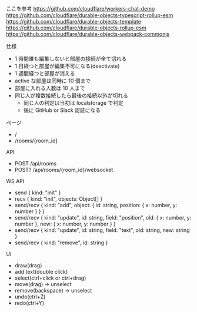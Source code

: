 ここを参考
https://github.com/cloudflare/workers-chat-demo
https://github.com/cloudflare/durable-objects-typescript-rollup-esm
https://github.com/cloudflare/durable-objects-template
https://github.com/cloudflare/durable-objects-rollup-esm
https://github.com/cloudflare/durable-objects-webpack-commonjs

仕様
- 1 時間誰も編集しないと部屋の接続が全て切れる
- 1 日経つと部屋が編集不可になる(deactivate)
- 1 週間経つと部屋が消える
- active な部屋は同時に 10 個まで
- 部屋に入れる人数は 10 人まで
- 同じ人が複数接続したら最後の接続以外が切れる
  - 同じ人の判定は当初は localstorage で判定
  - 後に GitHub or Slack 認証になる

ページ
- /
- /rooms/{room_id}

API
- POST /api/rooms
- POST? /api/rooms/{room_id}/websocket

WS API
- send { kind: "init" }
- recv { kind: "init", objects: Object[] }
- send/recv { kind: "add", object: { id: string, position: { x: number, y: number } } }
- send/recv { kind: "update", id: string, field: "position", old: { x: number, y: number }, new: { x: number, y: number } }
- send/recv { kind: "update", id: string, field: "text", old: string, new: string }
- send/recv { kind: "remove", id: string }

UI
- draw(drag)
- add text(double click)
- select(ctrl+click or ctrl+drag)
- move(drag) -> unselect
- remove(backspace) -> unselect
- undo(ctrl+Z)
- redo(ctrl+Y)